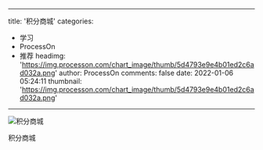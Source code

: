 
---
title: '积分商城'
categories: 
 - 学习
 - ProcessOn
 - 推荐
headimg: 'https://img.processon.com/chart_image/thumb/5d4793e9e4b01ed2c6ad032a.png'
author: ProcessOn
comments: false
date: 2022-01-06 05:24:11
thumbnail: 'https://img.processon.com/chart_image/thumb/5d4793e9e4b01ed2c6ad032a.png'
---

<div>   
<img class="thumb" alt="积分商城" src="https://img.processon.com/chart_image/thumb/5d4793e9e4b01ed2c6ad032a.png" referrerpolicy="no-referrer">
<p>积分商城</p>  
</div>
            